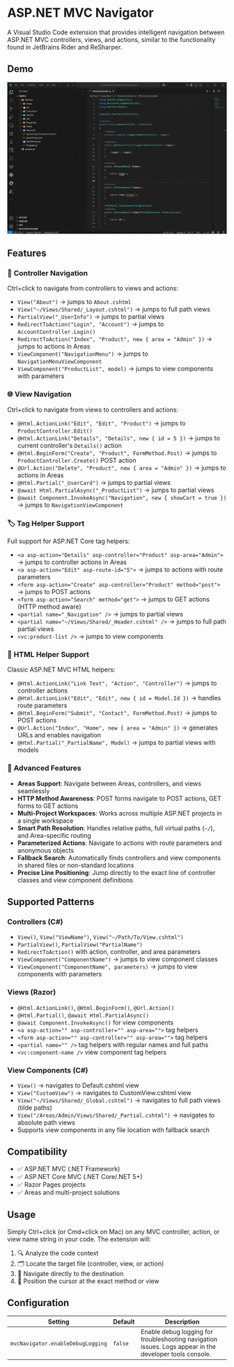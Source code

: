 # ASP.NET MVC Navigator

A Visual Studio Code extension that provides intelligent navigation between ASP.NET MVC controllers, views, and actions, similar to the functionality found in JetBrains Rider and ReSharper.

## Demo

![ASP.NET MVC Navigator Demo](demo.gif)

## Features

### 🎯 **Controller Navigation**
Ctrl+click to navigate from controllers to views and actions:
- `View("About")` → jumps to `About.cshtml` 
- `View("~/Views/Shared/_Layout.cshtml")` → jumps to full path views
- `PartialView("_UserInfo")` → jumps to partial views
- `RedirectToAction("Login", "Account")` → jumps to `AccountController.Login()`
- `RedirectToAction("Index", "Product", new { area = "Admin" })` → jumps to actions in Areas
- `ViewComponent("NavigationMenu")` → jumps to `NavigationMenuViewComponent`
- `ViewComponent("ProductList", model)` → jumps to view components with parameters

### 🌐 **View Navigation**  
Ctrl+click to navigate from views to controllers and actions:
- `@Html.ActionLink("Edit", "Edit", "Product")` → jumps to `ProductController.Edit()`
- `@Html.ActionLink("Details", "Details", new { id = 5 })` → jumps to current controller's `Details()` action
- `@Html.BeginForm("Create", "Product", FormMethod.Post)` → jumps to `ProductController.Create()` POST action
- `@Url.Action("Delete", "Product", new { area = "Admin" })` → jumps to actions in Areas
- `@Html.Partial("_UserCard")` → jumps to partial views
- `@await Html.PartialAsync("_ProductList")` → jumps to partial views
- `@await Component.InvokeAsync("Navigation", new { showCart = true })` → jumps to `NavigationViewComponent`

### 🏷️ **Tag Helper Support**
Full support for ASP.NET Core tag helpers:
- `<a asp-action="Details" asp-controller="Product" asp-area="Admin">` → jumps to controller actions in Areas
- `<a asp-action="Edit" asp-route-id="5">` → jumps to actions with route parameters
- `<form asp-action="Create" asp-controller="Product" method="post">` → jumps to POST actions
- `<form asp-action="Search" method="get">` → jumps to GET actions (HTTP method aware)
- `<partial name="_Navigation" />` → jumps to partial views
- `<partial name="~/Views/Shared/_Header.cshtml" />` → jumps to full path partial views
- `<vc:product-list />` → jumps to view components

### 🔧 **HTML Helper Support**
Classic ASP.NET MVC HTML helpers:
- `@Html.ActionLink("Link Text", "Action", "Controller")` → jumps to controller actions
- `@Html.ActionLink("Edit", "Edit", new { id = Model.Id })` → handles route parameters
- `@Html.BeginForm("Submit", "Contact", FormMethod.Post)` → jumps to POST actions
- `@Url.Action("Index", "Home", new { area = "Admin" })` → generates URLs and enables navigation
- `@Html.Partial("_PartialName", Model)` → jumps to partial views with models

### 🏢 **Advanced Features**
- **Areas Support**: Navigate between Areas, controllers, and views seamlessly
- **HTTP Method Awareness**: POST forms navigate to POST actions, GET forms to GET actions
- **Multi-Project Workspaces**: Works across multiple ASP.NET projects in a single workspace
- **Smart Path Resolution**: Handles relative paths, full virtual paths (`~/`), and Area-specific routing
- **Parameterized Actions**: Navigate to actions with route parameters and anonymous objects
- **Fallback Search**: Automatically finds controllers and view components in shared files or non-standard locations
- **Precise Line Positioning**: Jump directly to the exact line of controller classes and view component definitions

## Supported Patterns

### Controllers (C#)
- `View()`, `View("ViewName")`, `View("~/Path/To/View.cshtml")`
- `PartialView()`, `PartialView("PartialName")`
- `RedirectToAction()` with action, controller, and area parameters
- `ViewComponent("ComponentName")` → jumps to view component classes
- `ViewComponent("ComponentName", parameters)` → jumps to view components with parameters

### Views (Razor)
- `@Html.ActionLink()`, `@Html.BeginForm()`, `@Url.Action()`
- `@Html.Partial()`, `@await Html.PartialAsync()` 
- `@await Component.InvokeAsync()` for view components
- `<a asp-action="" asp-controller="" asp-area="">` tag helpers
- `<form asp-action="" asp-controller="" asp-area="">` tag helpers
- `<partial name="" />` tag helpers with regular names and full paths
- `<vc:component-name />` view component tag helpers

### View Components (C#)
- `View()` → navigates to Default.cshtml view
- `View("CustomView")` → navigates to CustomView.cshtml view
- `View("~/Views/Shared/_Global.cshtml")` → navigates to full path views (tilde paths)
- `View("/Areas/Admin/Views/Shared/_Partial.cshtml")` → navigates to absolute path views
- Supports view components in any file location with fallback search

## Compatibility

- ✅ ASP.NET MVC (.NET Framework)
- ✅ ASP.NET Core MVC (.NET Core/.NET 5+)
- ✅ Razor Pages projects
- ✅ Areas and multi-project solutions

## Usage

Simply Ctrl+click (or Cmd+click on Mac) on any MVC controller, action, or view name string in your code. The extension will:
1. 🔍 Analyze the code context
2. 🗂️ Locate the target file (controller, view, or action)  
3. 🚀 Navigate directly to the destination
4. 📍 Position the cursor at the exact method or view

## Configuration

| Setting | Default | Description |
|---------|---------|-------------|
| `mvcNavigator.enableDebugLogging` | `false` | Enable debug logging for troubleshooting navigation issues. Logs appear in the developer tools console. |